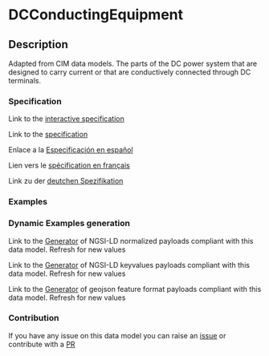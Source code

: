 # DCConductingEquipment

## Description 

Adapted from CIM data models. The parts of the DC power system that are designed to carry current or that are conductively connected through DC terminals.
### Specification

Link to the [interactive specification](https://swagger.lab.fiware.org/?url=https://smart-data-models.github.io/dataModel.EnergyCIM/DCConductingEquipment/swagger.yaml)

Link to the [specification](https://smart-data-models.github.io/dataModel.EnergyCIM/DCConductingEquipment/doc/spec.md)

Enlace a la [Especificación en español](https://smart-data-models.github.io/dataModel.EnergyCIM/DCConductingEquipment/doc/spec_ES.md)

Lien vers le [spécification en français](https://smart-data-models.github.io/dataModel.EnergyCIM/DCConductingEquipment/doc/spec_FR.md)

Link zu der [deutchen Spezifikation](https://smart-data-models.github.io/dataModel.EnergyCIM/DCConductingEquipment/doc/spec_DE.md)
### Examples
### Dynamic Examples generation

Link to the [Generator](https://smartdatamodels.org/extra/ngsi-ld_generator_v0.92.php?schemaUrl=https://raw.githubusercontent.com/smart-data-models/dataModel.EnergyCIM/master/DCConductingEquipment/schema.json&email=info@smartdatamodels.org) of NGSI-LD normalized payloads compliant with this data model. Refresh for new values

Link to the [Generator](https://smartdatamodels.org/extra/ngsi-ld_generator_keyvalues_v0.92.php?schemaUrl=https://raw.githubusercontent.com/smart-data-models/dataModel.EnergyCIM/master/DCConductingEquipment/schema.json&email=info@smartdatamodels.org) of NGSI-LD keyvalues payloads compliant with this data model. Refresh for new values

Link to the [Generator](https://smartdatamodels.org/extra/geojson_features_generator_v1.0.php?schemaUrl=https://raw.githubusercontent.com/smart-data-models/dataModel.EnergyCIM/master/DCConductingEquipment/schema.json&email=info@smartdatamodels.org) of geojson feature format payloads compliant with this data model. Refresh for new values
### Contribution

 If you have any issue on this data model you can raise an [issue](https://github.com/smart-data-models/dataModel.EnergyCIM/issues)  or contribute with a [PR](https://github.com/smart-data-models/dataModel.EnergyCIM/pulls)